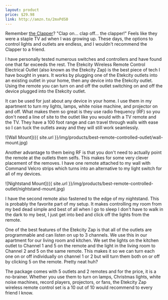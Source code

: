 ```yaml
---
layout: product
price: $29.98
link: http://amzn.to/2mxPdS0
---
```


Remember [the Clapper](http://amzn.to/2nOoD7i)? "Clap on... clap off... the clapper!" Feels like they were a staple TV ad when I was growing up. These days, the options to control lights and outlets are endless, and I wouldn't recommend the Clapper to a friend.

I have personally tested numerous switches and controllers and have found one that far exceeds the rest. The Etekcity Wireless Remote Control Electrical Outlet (also known as the Etekcity Zap) is the best piece of tech I have bought in years. It works by plugging one of the Etekcity outlets into an existing outlet in your home, then any device into the Etekcity outlet. Using the remote you can turn on and off the outlet switching on and off the device plugged into the Etekcity outlet.

It can be used for just about any device in your home. I use them in my apartment to turn my lights, lamps, white noise machine, and projector on and off. What makes them so great is they use radio frequency (RF) so you don't need a line of site to the outlet like you would with a TV remote and the TV. They have a 100 foot range and can travel through walls with ease so I can tuck the outlets away and they will still work seamlessly.

![Wall Mount]({{ site.url }}/img/products/best-remote-controlled-outlet/wall-mount.jpg)

Another advantage to them being RF is that you don't need to actually point the remote at the outlets them selfs. This makes for some very clever placement of the removes. I have one remote attached to my wall with Command Velcro strips which turns into an alternative to my light switch for all of my devices.

<p></p>
![Nightstand Mount]({{ site.url }}/img/products/best-remote-controlled-outlet/nightstand-mount.jpg)

I have the second remote also fastened to the edge of my nightstand. This is probably the favorite part of my setup. It makes controlling my room from my bed dead simple and best of all when I go to sleep I don't have to walk in the dark to my best, I just get into bed and click off the lights from the remote.

One of the best features of the Etekcity Zap is that all of the outlets are programmable and can listen on up to 3 channels. We use this in our apartment for our living room and kitchen. We set the lights on the kitchen outlet to Channel 1 and 5 on the remote and the light in the living room to Channel 2 and 5 on the same remote. This makes it so we can turn each one on or off individually on channel 1 or 2 but will turn them both on or off by clicking 5 on the remote. Pretty neat huh?

The package comes with 5 outlets and 2 remotes and for the price, it is a no-brainer. Whether you use them to turn on lamps, Christmas lights, white noise machines, record players, projectors, or fans, the Etekcity Zap wireless remote control set is a 10 out of 10 would recommend to every friend I know.
